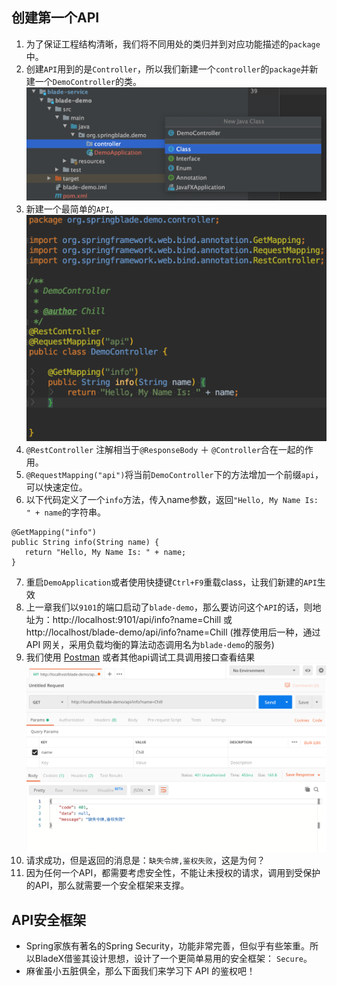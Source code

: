 ## 创建第一个API
1. 为了保证工程结构清晰，我们将不同用处的类归并到对应功能描述的`package`中。
2. 创建`API`用到的是`Controller`，所以我们新建一个`controller`的`package`并新建一个`DemoController`的类。
![](../../images/screenshot_1579254156535.png)
3. 新建一个最简单的`API`。
![](../../images/screenshot_1579255858344.png)
4.  `@RestController` 注解相当于`@ResponseBody` ＋ `@Controller`合在一起的作用。
5.  `@RequestMapping("api")`将当前`DemoController`下的方法增加一个前缀`api`，可以快速定位。
6. 以下代码定义了一个`info`方法，传入name参数，返回`"Hello, My Name Is: " + name`的字符串。
```
@GetMapping("info")
public String info(String name) {
   return "Hello, My Name Is: " + name;
}
```
7. 重启`DemoApplication`或者使用快捷键`Ctrl+F9`重载class，让我们新建的`API`生效 
8. 上一章我们以`9101`的端口启动了`blade-demo`，那么要访问这个`API`的话，则地址为：http://localhost:9101/api/info?name=Chill 或 http://localhost/blade-demo/api/info?name=Chill (推荐使用后一种，通过API 网关，采用负载均衡的算法动态调用名为`blade-demo`的服务)
9. 我们使用 [Postman](https://www.getpostman.com/) 或者其他api调试工具调用接口查看结果
![](../../images/screenshot_1579269072560.png)
10. 请求成功，但是返回的消息是：`缺失令牌,鉴权失败`，这是为何？
11. 因为任何一个API，都需要考虑安全性，不能让未授权的请求，调用到受保护的API，那么就需要一个安全框架来支撑。
## API安全框架
* Spring家族有著名的Spring Security，功能非常完善，但似乎有些笨重。所以BladeX借鉴其设计思想，设计了一个更简单易用的安全框架： `Secure`。
* 麻雀虽小五脏俱全，那么下面我们来学习下 API 的鉴权吧！
